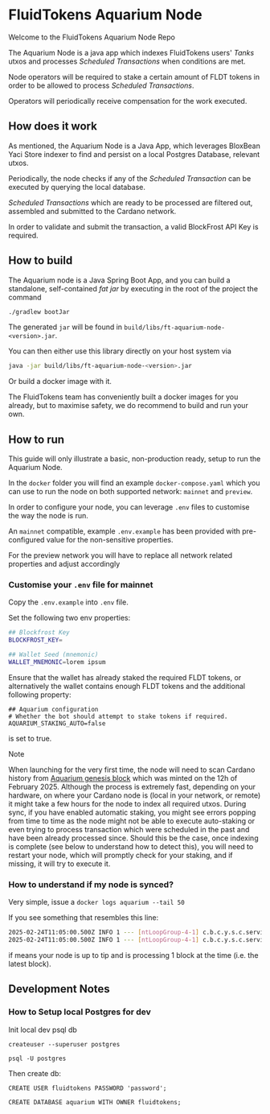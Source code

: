 # FluidTokens Aquarium Node

Welcome to the FluidTokens Aquarium Node Repo

The Aquarium Node is a java app which indexes FluidTokens users' _Tanks_ utxos and processes _Scheduled Transactions_
when conditions are met.

Node operators will be required to stake a certain amount of FLDT tokens in order to be allowed to process _Scheduled Transactions_.

Operators will periodically receive compensation for the work executed.

## How does it work

As mentioned, the Aquarium Node is a Java App, which leverages BloxBean Yaci Store indexer to find and persist on a local
Postgres Database, relevant utxos.

Periodically, the node checks if any of the _Scheduled Transaction_ can be executed by querying the local database.

_Scheduled Transactions_ which are ready to be processed are filtered out, assembled and submitted to the Cardano network.

In order to validate and submit the transaction, a valid BlockFrost API Key is required.

## How to build

The Aquarium node is a Java Spring Boot App, and you can build a standalone, self-contained _fat jar_ by executing in the root 
of the project the command 

```bash
./gradlew bootJar
```

The generated `jar` will be found in `build/libs/ft-aquarium-node-<version>.jar`.

You can then either use this library directly on your host system via 

```bash
java -jar build/libs/ft-aquarium-node-<version>.jar 
``` 

Or build a docker image with it.

The FluidTokens team has conveniently built a docker images for you already, but to maximise safety, we do recommend 
to build and run your own.

## How to run

This guide will only illustrate a basic, non-production ready, setup to run the Aquarium Node.

In the `docker` folder you will find an example `docker-compose.yaml` which you can use to run the node on both supported 
network: `mainnet` and `preview`.

In order to configure your node, you can leverage `.env` files to customise the way the node is run.

An `mainnet` compatible, example `.env.example` has been provided with pre-configured value for the non-sensitive properties.

For the preview network you will have to replace all network related properties and adjust accordingly

### Customise your `.env` file for mainnet

Copy the `.env.example` into `.env` file.

Set the following two env properties:

```bash
## Blockfrost Key
BLOCKFROST_KEY=

## Wallet Seed (mnemonic)
WALLET_MNEMONIC=lorem ipsum
```

Ensure that the wallet has already staked the required FLDT tokens, or alternatively the wallet contains enough FLDT tokens
and the additional following property:

```
## Aquarium configuration
# Whether the bot should attempt to stake tokens if required.
AQUARIUM_STAKING_AUTO=false
```

is set to true.

> [!NOTE]  
> When launching for the very first time, the node will need to scan Cardano history from [Aquarium genesis block](https://cexplorer.io/block/8d55468951b4a8ee9f074e21fbe52574155665585887d002fce00b06a13d3de1)
> which was minted on the 12h of February 2025. Although the process is extremely fast, depending on your hardware, 
> on where your Cardano node is (local in your network, or remote) it might take a few hours for the node to index all required utxos.
> During sync, if you have enabled automatic staking, you might see errors popping from time to time as the node might not be able to 
> execute auto-staking or even trying to process transaction which were scheduled in the past and have been already processed since.
> Should this be the case, once indexing is complete (see below to understand how to detect this), you will need to restart your node,
> which will promptly check for your staking, and if missing, it will try to execute it.

### How to understand if my node is synced?

Very simple, issue a `docker logs aquarium --tail 50`

If you see something that resembles this line:
```bash
2025-02-24T11:05:00.500Z INFO 1 --- [ntLoopGroup-4-1] c.b.c.y.s.c.service.CursorServiceImpl : # of blocks written: 1
2025-02-24T11:05:00.500Z INFO 1 --- [ntLoopGroup-4-1] c.b.c.y.s.c.service.CursorServiceImpl : Block No: 11525533
```

if means your node is up to tip and is processing 1 block at the time (i.e. the latest block).

## Development Notes

### How to Setup local Postgres for dev

Init local dev psql db

`createuser --superuser postgres`

`psql -U postgres`

Then create db:

```
CREATE USER fluidtokens PASSWORD 'password';

CREATE DATABASE aquarium WITH OWNER fluidtokens;
```
